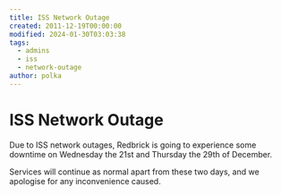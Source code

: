 ```yaml
---
title: ISS Network Outage
created: 2011-12-19T00:00:00
modified: 2024-01-30T03:03:38
tags:
  - admins
  - iss
  - network-outage
author: polka
---
```


# ISS Network Outage

Due to ISS network outages, Redbrick is going to experience some downtime on Wednesday the 21st and Thursday the 29th of December.

Services will continue as normal apart from these two days, and we apologise for any inconvenience caused.
